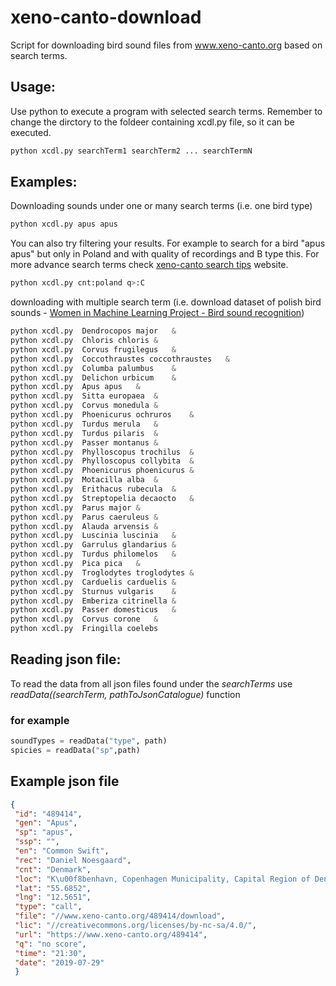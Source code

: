 xeno-canto-download
===================

Script for downloading bird sound files from www.xeno-canto.org based on search terms.

## Usage: 
Use python to execute a program with selected search terms. Remember to change the dirctory to the foldeer containing xcdl.py file, so it can be executed.
```python
python xcdl.py searchTerm1 searchTerm2 ... searchTermN
```

## Examples:
Downloading sounds under one or many search terms (i.e. one bird type)
```python
python xcdl.py apus apus
```
You can also try filtering your results. For example to search for a bird "apus apus" but only in Poland and with quality of recordings  and B type this.
For more advance search terms check [xeno-canto search tips](https://www.xeno-canto.org/help/search) website.
```python
python xcdl.py cnt:poland q>:C
```
downloading with multiple search term (i.e. download dataset of polish bird sounds - [Women in Machine Learning Project - Bird sound recognition](https://github.com/wimlds-trojmiasto/birds))
```python
python xcdl.py 	Dendrocopos major	&
python xcdl.py 	Chloris chloris	&
python xcdl.py 	Corvus frugilegus	&
python xcdl.py 	Coccothraustes coccothraustes	&
python xcdl.py 	Columba palumbus	&
python xcdl.py 	Delichon urbicum	&
python xcdl.py 	Apus apus	&
python xcdl.py 	Sitta europaea	&
python xcdl.py 	Corvus monedula	&
python xcdl.py 	Phoenicurus ochruros	&
python xcdl.py 	Turdus merula	&
python xcdl.py 	Turdus pilaris	&
python xcdl.py 	Passer montanus	&
python xcdl.py 	Phylloscopus trochilus	&
python xcdl.py 	Phylloscopus collybita	&
python xcdl.py 	Phoenicurus phoenicurus	&
python xcdl.py 	Motacilla alba	&
python xcdl.py 	Erithacus rubecula	&
python xcdl.py 	Streptopelia decaocto	&
python xcdl.py 	Parus major	&
python xcdl.py 	Parus caeruleus	&
python xcdl.py 	Alauda arvensis	&
python xcdl.py 	Luscinia luscinia	&
python xcdl.py 	Garrulus glandarius	&
python xcdl.py 	Turdus philomelos	&
python xcdl.py 	Pica pica	&
python xcdl.py 	Troglodytes troglodytes	&
python xcdl.py 	Carduelis carduelis	&
python xcdl.py 	Sturnus vulgaris	&
python xcdl.py 	Emberiza citrinella	&
python xcdl.py 	Passer domesticus	&
python xcdl.py 	Corvus corone	&
python xcdl.py 	Fringilla coelebs	
```
## Reading json file:
To read the data from all json files found under the *searchTerms* use *readData((searchTerm, pathToJsonCatalogue)* function
### for example
```python
soundTypes = readData("type", path)
spicies = readData("sp",path)
```

## Example json file
```json
{
 "id": "489414",
 "gen": "Apus",
 "sp": "apus",
 "ssp": "",
 "en": "Common Swift",
 "rec": "Daniel Noesgaard",
 "cnt": "Denmark",
 "loc": "K\u00f8benhavn, Copenhagen Municipality, Capital Region of Denmark",
 "lat": "55.6852",
 "lng": "12.5651",
 "type": "call",
 "file": "//www.xeno-canto.org/489414/download",
 "lic": "//creativecommons.org/licenses/by-nc-sa/4.0/",
 "url": "https://www.xeno-canto.org/489414",
 "q": "no score",
 "time": "21:30",
 "date": "2019-07-29"
 }
 ```
 
